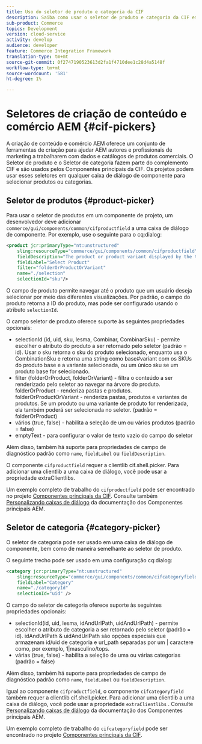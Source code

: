 ```yaml
---
title: Uso do seletor de produto e categoria da CIF
description: Saiba como usar o seletor de produto e categoria da CIF em seus componentes de comércio com o cliente para auxiliar autores e profissionais de marketing a trabalhar com dados de produtos e catálogos de comércio de maneira eficiente.
sub-product: Commerce
topics: Development
version: cloud-service
activity: develop
audience: developer
feature: Commerce Integration Framework
translation-type: tm+mt
source-git-commit: 0f2747190523613d2fa1f4710dee1c28d4a5148f
workflow-type: tm+mt
source-wordcount: '581'
ht-degree: 1%

---
```



# Seletores de criação de conteúdo e comércio AEM {#cif-pickers}

A criação de conteúdo e comércio AEM oferece um conjunto de ferramentas de criação para ajudar AEM autores e profissionais de marketing a trabalharem com dados e catálogos de produtos comerciais. O Seletor de produto e o Seletor de categoria fazem parte do complemento CIF e são usados pelos Componentes principais da CIF. Os projetos podem usar esses seletores em qualquer caixa de diálogo de componente para selecionar produtos ou categorias.

## Seletor de produtos {#product-picker}

Para usar o seletor de produtos em um componente de projeto, um desenvolvedor deve adicionar `commerce/gui/components/common/cifproductfield` a uma caixa de diálogo de componente. Por exemplo, use o seguinte para o cq:dialog:

```xml
<product jcr:primaryType="nt:unstructured"
    sling:resourceType="commerce/gui/components/common/cifproductfield"
    fieldDescription="The product or product variant displayed by the teaser"
    fieldLabel="Select Product"
    filter="folderOrProductOrVariant"
    name="./selection"
    selectionId="sku"/>
```

O campo de produto permite navegar até o produto que um usuário deseja selecionar por meio das diferentes visualizações. Por padrão, o campo do produto retorna a ID do produto, mas pode ser configurado usando o atributo `selectionId`.

O campo seletor de produto oferece suporte às seguintes propriedades opcionais:

- selectionId (id, uid, sku, lesma, Combinar, CombinarSku) - permite escolher o atributo do produto a ser retornado pelo seletor (padrão = id). Usar o sku retorna o sku do produto selecionado, enquanto usa o CombinationSku e retorna uma string como base#variant com os SKUs do produto base e a variante selecionada, ou um único sku se um produto base for selecionado.
- filter (folderOrProduct, folderOrVariant) - filtra o conteúdo a ser renderizado pelo seletor ao navegar na árvore do produto. folderOrProduct - renderiza pastas e produtos. folderOrProductOrVariant - renderiza pastas, produtos e variantes de produtos. Se um produto ou uma variante de produto for renderizada, ela também poderá ser selecionada no seletor. (padrão = folderOrProduct)
- vários (true, false) - habilita a seleção de um ou vários produtos (padrão = false)
- emptyText - para configurar o valor de texto vazio do campo do seletor

Além disso, também há suporte para propriedades de campo de diagnóstico padrão como `name`, `fieldLabel` ou `fieldDescription`.

O componente `cifproductfield` requer a clientlib cif.shell.picker. Para adicionar uma clientlib a uma caixa de diálogo, você pode usar a propriedade extraClientlibs.

Um exemplo completo de trabalho do `cifproductfield` pode ser encontrado no projeto [Componentes principais da CIF](https://github.com/adobe/aem-core-cif-components/blob/master/ui.apps/src/main/content/jcr_root/apps/core/cif/components/commerce/productteaser/v1/productteaser/_cq_dialog/.content.xml). Consulte também [Personalizando caixas de diálogo](https://experienceleague.adobe.com/docs/experience-manager-core-components/using/developing/customizing.html?lang=en#customizing-dialogs) da documentação dos Componentes principais AEM.

## Seletor de categoria {#category-picker}

O seletor de categoria pode ser usado em uma caixa de diálogo de componente, bem como de maneira semelhante ao seletor de produto.

O seguinte trecho pode ser usado em uma configuração cq:dialog:

```xml
<category jcr:primaryType="nt:unstructured" 
    sling:resourceType="commerce/gui/components/common/cifcategoryfield" 
    fieldLabel="Category" 
    name="./categoryId" 
    selectionId="uid" />
```

O campo do seletor de categoria oferece suporte às seguintes propriedades opcionais:

- selectionId(id, uid, lesma, idAndUrlPath, uidAndUrlPath) - permite escolher o atributo de categoria a ser retornado pelo seletor (padrão = id). idAndUrlPath &amp; uidAndUrlPath são opções especiais que armazenam id/uid de categoria e url_path separadas por um | caractere como, por exemplo, 1|masculino/tops.
- várias (true, false) - habilita a seleção de uma ou várias categorias (padrão = false)

Além disso, também há suporte para propriedades de campo de diagnóstico padrão como `name`, `fieldLabel` ou `fieldDescription`.

Igual ao componente `cifproductfield`, o componente `cifcategoryfield` também requer a clientlib cif.shell.picker. Para adicionar uma clientlib a uma caixa de diálogo, você pode usar a propriedade `extraClientlibs` . Consulte [Personalizando caixas de diálogo](https://experienceleague.adobe.com/docs/experience-manager-core-components/using/developing/customizing.html?lang=en#customizing-dialogs) da documentação dos Componentes principais AEM.

Um exemplo completo de trabalho do `cifcategoryfield` pode ser encontrado no projeto [Componentes principais da CIF](https://github.com/adobe/aem-core-cif-components/blob/master/ui.apps/src/main/content/jcr_root/apps/core/cif/components/commerce/featuredcategorylist/v1/featuredcategorylist/_cq_dialog/.content.xml).
